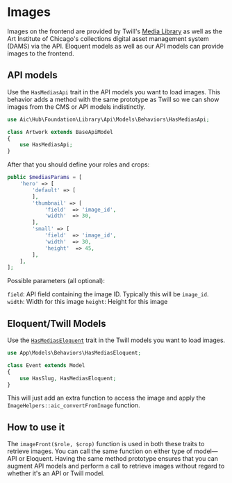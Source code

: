 # Images

Images on the frontend are provided by Twill's [Media Library](https://twill.io/docs/#media-library-3) as well as the Art Institute of Chicago's collections digital asset management system (DAMS) via the API. Eloquent models as well as our API models can provide images to the frontend.



## API models

Use the `HasMediasApi` trait in the API models you want to load images. This behavior adds a method with the same prototype as Twill so we can show images from the CMS or API models indistinctly.


```php
use Aic\Hub\Foundation\Library\Api\Models\Behaviors\HasMediasApi;

class Artwork extends BaseApiModel
{
    use HasMediasApi;
}
```

After that you should define your roles and crops:


```php
public $mediasParams = [
    'hero' => [
        'default' => [
        ],
        'thumbnail' => [
            'field'  => 'image_id',
            'width'  => 30,
        ],
        'small' => [
            'field'  => 'image_id',
            'width'  => 30,
            'height'  => 45,
        ],
    ],
];

```

Possible parameters (all optional):

`field`: API field containing the image ID. Typically this will be `image_id`.
`width`: Width for this image
`height`: Height for this image



## Eloquent/Twill Models

Use the [`HasMediasEloquent`](../app/Models/Behaviors/HasMediaEloquent) trait in the Twill models you want to load images.


```php
use App\Models\Behaviors\HasMediasEloquent;

class Event extends Model
{
    use HasSlug, HasMediasEloquent;
}
```

This will just add an extra function to access the image and apply the `ImageHelpers::aic_convertFromImage` function.



## How to use it

The `imageFront($role, $crop)` function is used in both these traits to retrieve images. You can call the same function on either type of model—API or Eloquent. Having the same method prototype ensures that you can augment API models and perform a call to retrieve images without regard to whether it's an API or Twill model.

